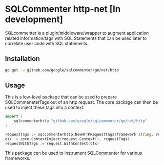 # SQLCommenter http-net  [In development]

SQLcommenter is a plugin/middleware/wrapper to augment application related information/tags with SQL Statements that can be used later to correlate user code with SQL statements.

## Installation

```bash
go get -u github.com/google/sqlcommenter/go/net/http
```

## Usage

This is a low-level package that can be used to prepare SQLCommeneterTags out of an http request. The core package can then be used to inject these tags into a context:

```go
import (
    sqlcommenterhttp "github.com/google/sqlcommenter/go/net/http"
)

requestTags := sqlcommenterhttp.NewHTTPRequestTags(framework string, route string, action string)
ctx := core.ContextInject(request.Context(), requestTags)
requestWithTags := request.WithContext(ctx)
```

This package can be used to instrument SQLCommenter for various frameworks.
